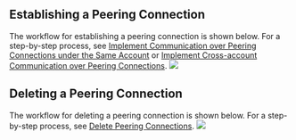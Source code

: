 ## Establishing a Peering Connection
The workflow for establishing a peering connection is shown below. For a step-by-step process, see [Implement Communication over Peering Connections under the Same Account](https://cloud.tencent.com/document/product/553/18836) or [Implement Cross-account Communication over Peering Connections](/document/product/553/18837).
![](//mccdn.qcloud.com/static/img/9527bab04ca5213bdd72dbec99c9e9ef/image.png)

## Deleting a Peering Connection
The workflow for deleting a peering connection is shown below. For a step-by-step process, see [Delete Peering Connections](/document/product/553/18848).
![](//mccdn.qcloud.com/static/img/0e0ae950ebface4e307cd510de2b885e/image.png)

